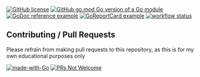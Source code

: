 [![GitHub license](https://img.shields.io/github/license/cedi/urlshortener.svg)](https://github.com/cedi/urlshortener/blob/main/LICENSE)
[![GitHub go.mod Go version of a Go module](https://img.shields.io/github/go-mod/go-version/cedi/urlshortener.svg)](https://github.com/cedi/urlshortener)
[![GoDoc reference example](https://img.shields.io/badge/godoc-reference-blue.svg)](https://pkg.go.dev/github.com/cedi/urlshortener)
[![GoReportCard example](https://goreportcard.com/badge/github.com/cedi/urlshortener)](https://goreportcard.com/report/github.com/cedi/urlshortener)
[![workflow status](https://github.com/cedi/urlshortener/actions/workflows/go.yml/badge.svg)](https://github.com/cedi/urlshortener/actions)

## Contributing / Pull Requests

Please refrain from making pull requests to this repository, as this is for my own educational purposes only

[![made-with-Go](https://img.shields.io/badge/Made%20with-Go-1f425f.svg)](http://golang.org)
[![PRs Not Welcome](https://img.shields.io/badge/PRs-not_welcome-red.svg?style=flat-square)](http://makeapullrequest.com)

